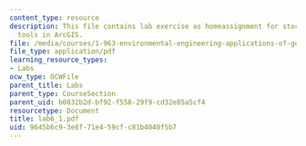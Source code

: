 ```yaml
---
content_type: resource
description: This file contains lab exercise as homeassignment for stock hydrology
  tools in ArcGIS.
file: /media/courses/1-963-environmental-engineering-applications-of-geographic-information-systems-fall-2004/9645b6c93e8f71e459cfc81b4040f5b7_lab6_1.pdf
file_type: application/pdf
learning_resource_types:
- Labs
ocw_type: OCWFile
parent_title: Labs
parent_type: CourseSection
parent_uid: b0832b2d-bf92-f558-29f9-cd32e85a5cf4
resourcetype: Document
title: lab6_1.pdf
uid: 9645b6c9-3e8f-71e4-59cf-c81b4040f5b7
---
```

